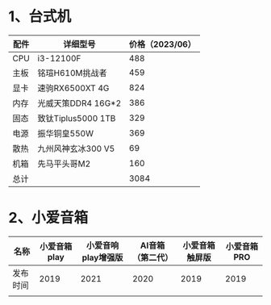 
# 1、台式机


| 配件  | 详细型号             | 价格（2023/06） |
| --- | ---------------- | ----------- |
| CPU | i3-12100F        | 488         |
| 主板  | 铭瑄H610M挑战者       | 459         |
| 显卡  | 速驹RX6500XT 4G    | 824         |
| 内存  | 光威天策DDR4 16G*2   | 386         |
| 固态  | 致钛Tiplus5000 1TB | 329         |
| 电源  | 振华铜皇550W         | 369         |
| 散热  | 九州风神玄冰300 V5     | 69          |
| 机箱  | 先马平头哥M2          | 160         |
| 总计  |                  | 3084        |


# 2、小爱音箱


| 名称   | 小爱音箱play | 小爱音响play增强版 | AI音箱（第二代） | 小爱音箱触屏版 | 小爱音箱PRO |
| ---- | -------- | ----------- | --------- | ------- | ------- |
| 发布时间 | 2019     | 2021        | 2020      | 2019    | 2019    |
|      |          |             |           |         |         |
